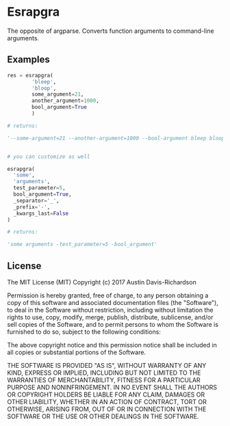 # Esrapgra

The opposite of argparse. Converts function arguments to command-line
arguments.

## Examples


```python
res = esrapgra(
        'bleep',
        'bloop',
        some_argument=21,
        another_argument=1000,
        bool_argument=True
        )

# returns:

'--some-argument=21 --another-argument=1000 --bool-argument bleep bloop'


# you can customize as well

esrapgra(
  'some',
  'arguments',
  test_parameter=5,
  bool_argument=True,
  _separator='_',
  _prefix='-',
  _kwargs_last=False
)

# returns:

'some arguments -test_parameter=5 -bool_argument'
```

## License

The MIT License (MIT)
Copyright (c) 2017 Austin Davis-Richardson

Permission is hereby granted, free of charge, to any person obtaining a copy
of this software and associated documentation files (the "Software"), to deal
in the Software without restriction, including without limitation the rights
to use, copy, modify, merge, publish, distribute, sublicense, and/or sell
copies of the Software, and to permit persons to whom the Software is
furnished to do so, subject to the following conditions:

The above copyright notice and this permission notice shall be included in
all copies or substantial portions of the Software.

THE SOFTWARE IS PROVIDED "AS IS", WITHOUT WARRANTY OF ANY KIND, EXPRESS OR
IMPLIED, INCLUDING BUT NOT LIMITED TO THE WARRANTIES OF MERCHANTABILITY,
FITNESS FOR A PARTICULAR PURPOSE AND NONINFRINGEMENT. IN NO EVENT SHALL THE
AUTHORS OR COPYRIGHT HOLDERS BE LIABLE FOR ANY CLAIM, DAMAGES OR OTHER
LIABILITY, WHETHER IN AN ACTION OF CONTRACT, TORT OR OTHERWISE, ARISING FROM,
OUT OF OR IN CONNECTION WITH THE SOFTWARE OR THE USE OR OTHER DEALINGS IN
THE SOFTWARE.
